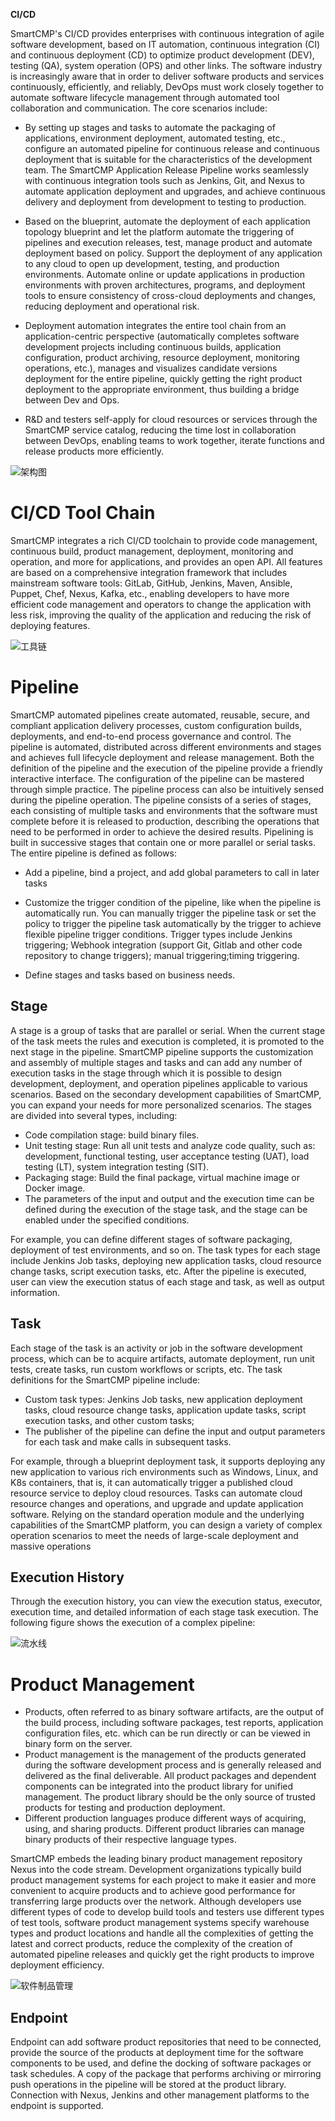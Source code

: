 **CI/CD**

SmartCMP's CI/CD provides enterprises with continuous integration of agile software development, based on IT automation, continuous integration (CI) and continuous deployment (CD) to optimize product development (DEV), testing (QA), system operation (OPS) and other links. The software industry is increasingly aware that in order to deliver software products and services continuously, efficiently, and reliably, DevOps must work closely together to automate software lifecycle management through automated tool collaboration and communication. The core scenarios include:

+ By setting up stages and tasks to automate the packaging of applications, environment deployment, automated testing, etc., configure an automated pipeline for continuous release and continuous deployment that is suitable for the characteristics of the development team. The SmartCMP Application Release Pipeline works seamlessly with continuous integration tools such as Jenkins, Git, and Nexus to automate application deployment and upgrades, and achieve continuous delivery and deployment from development to testing to production.

+ Based on the blueprint, automate the deployment of each application topology blueprint and let the platform automate the triggering of pipelines and execution releases, test, manage product and automate deployment based on policy. Support the deployment of any application to any cloud to open up development, testing, and production environments. Automate online or update applications in production environments with proven architectures, programs, and deployment tools to ensure consistency of cross-cloud deployments and changes, reducing deployment and operational risk.

+ Deployment automation integrates the entire tool chain from an application-centric perspective (automatically completes software development projects including continuous builds, application configuration, product archiving, resource deployment, monitoring operations, etc.), manages and visualizes candidate versions deployment for the entire pipeline, quickly getting the right product deployment to the appropriate environment, thus building a bridge between Dev and Ops.

+ R&D and testers self-apply for cloud resources or services through the SmartCMP service catalog, reducing the time lost in collaboration between DevOps, enabling teams to work together, iterate functions and release products more efficiently.

![架构图](../../picture/foundationConcepts/Pic06-CICD.png)


# CI/CD Tool Chain

SmartCMP integrates a rich CI/CD toolchain to provide code management, continuous build, product management, deployment, monitoring and operation, and more for applications, and provides an open API. All features are based on a comprehensive integration framework that includes mainstream software tools: GitLab, GitHub, Jenkins, Maven, Ansible, Puppet, Chef, Nexus, Kafka, etc., enabling developers to have more efficient code management and operators to change the application with less risk, improving the quality of the application and reducing the risk of deploying features.

![工具链](../../picture/foundationConcepts/Pic07-Toolchain.png)


# Pipeline

SmartCMP automated pipelines create automated, reusable, secure, and compliant application delivery processes, custom configuration builds, deployments, and end-to-end process governance and control. 
The pipeline is automated, distributed across different environments and stages and achieves full lifecycle deployment and release management. 
Both the definition of the pipeline and the execution of the pipeline provide a friendly interactive interface. The configuration of the pipeline can be mastered through simple practice. The pipeline process can also be intuitively sensed during the pipeline operation. 
The pipeline consists of a series of stages, each consisting of multiple tasks and environments that the software must complete before it is released to production, describing the operations that need to be performed in order to achieve the desired results.
Pipelining is built in successive stages that contain one or more parallel or serial tasks.
The entire pipeline is defined as follows:
+ Add a pipeline, bind a project, and add global parameters to call in later tasks

+ Customize the trigger condition of the pipeline, like when the pipeline is automatically run. You can manually trigger the pipeline task or set the policy to trigger the pipeline task automatically by the trigger to achieve flexible pipeline trigger conditions. Trigger types include Jenkins triggering; Webhook integration (support Git, Gitlab and other code repository to change triggers); manual triggering;timing triggering.

+ Define stages and tasks based on business needs.

## Stage
A stage is a group of tasks that are parallel or serial. When the current stage of the task meets the rules and execution is completed, it is promoted to the next stage in the pipeline. SmartCMP pipeline supports the customization and assembly of multiple stages and tasks and can add any number of execution tasks in the stage through which it is possible to design development, deployment, and operation pipelines applicable to various scenarios. Based on the secondary development capabilities of SmartCMP, you can expand your needs for more personalized scenarios. The stages are divided into several types, including:
+ Code compilation stage: build binary files.
+ Unit testing stage: Run all unit tests and analyze code quality, such as: development, functional testing, user acceptance testing (UAT), load testing (LT), system integration testing (SIT).
+ Packaging stage: Build the final package, virtual machine image or Docker image.
+ The parameters of the input and output and the execution time can be defined during the execution of the stage task, and the stage can be enabled under the specified conditions.

For example, you can define different stages of software packaging, deployment of test environments, and so on. The task types for each stage include Jenkins Job tasks, deploying new application tasks, cloud resource change tasks, script execution tasks, etc.
After the pipeline is executed, user can view the execution status of each stage and task, as well as output information.



## Task

Each stage of the task is an activity or job in the software development process, which can be to acquire artifacts, automate deployment, run unit tests, create tasks, run custom workflows or scripts, etc. 
The task definitions for the SmartCMP pipeline include:
+ Custom task types: Jenkins Job tasks, new application deployment tasks, cloud resource change tasks, application update tasks, script execution tasks, and other custom tasks;
+ The publisher of the pipeline can define the input and output parameters for each task and make calls in subsequent tasks.

For example, through a blueprint deployment task, it supports deploying any new application to various rich environments such as Windows, Linux, and K8s containers, that is, it can automatically trigger a published cloud resource service to deploy cloud resources. Tasks can automate cloud resource changes and operations, and upgrade and update application software. Relying on the standard operation module and the underlying capabilities of the SmartCMP platform, you can design a variety of complex operation scenarios to meet the needs of large-scale deployment and massive operations




## Execution History
Through the execution history, you can view the execution status, executor, execution time, and detailed information of each stage task execution. The following figure shows the execution of a complex pipeline:

![流水线](../../picture/foundationConcepts/Pic08-Pipeline.gif)


# Product Management


+ Products, often referred to as binary software artifacts, are the output of the build process, including software packages, test reports, application configuration files, etc. which can be run directly or can be viewed in binary form on the server.
+ Product management is the management of the products generated during the software development process and is generally released and delivered as the final deliverable. All product packages and dependent components can be integrated into the product library for unified management. The product library should be the only source of trusted products for testing and production deployment.
+ Different production languages produce different ways of acquiring, using, and sharing products. Different product libraries can manage binary products of their respective language types.

SmartCMP embeds the leading binary product management repository Nexus into the code stream. Development organizations typically build product management systems for each project to make it easier and more convenient to acquire products and to achieve good performance for transferring large products over the network. 
Although developers use different types of code to develop build tools and testers use different types of test tools, software product management systems specify warehouse types and product locations and handle all the complexities of getting the latest and correct products, reduce the complexity of the creation of automated pipeline releases and quickly get the right products to improve deployment efficiency.

![软件制品管理](../../picture/foundationConcepts/Pic09-Product.png)



## Endpoint

Endpoint can add software product repositories that need to be connected, provide the source of the products at deployment time for the software components to be used, and define the docking of software packages or task schedules. A copy of the package that performs archiving or mirroring push operations in the pipeline will be stored at the product library. Connection with Nexus, Jenkins and other management platforms to the endpoint is supported.



